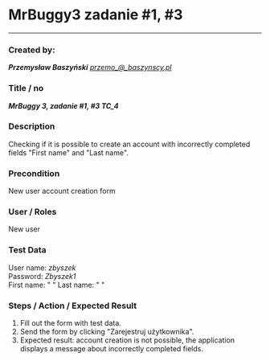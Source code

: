 # MrBuggy3 zadanie #1, #3 
****
### Created by:

***Przemysław Baszyński***
*przemo_@_baszynscy.pl*

### Title / no
***MrBuggy 3, zadanie #1, #3 TC_4***

### Description

Checking if it is possible to create an account with incorrectly completed fields "First name" and "Last name".

### Precondition

New user account creation form

### User / Roles

New user

### Test Data

User name: *zbyszek*\
Password: *Zbyszek1*\
First name: " "
Last name: " "

### Steps / Action / Expected Result

1. Fill out the form with test data.
2. Send the form by clicking "Zarejestruj użytkownika".
3. Expected result: account creation is not possible, the application displays a message about incorrectly completed fields.
